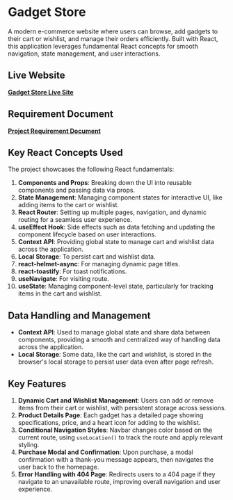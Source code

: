 # Gadget Store

A modern e-commerce website where users can browse, add gadgets to their cart or wishlist, and manage their orders efficiently. Built with React, this application leverages fundamental React concepts for smooth navigation, state management, and user interactions.

## Live Website

**[Gadget Store Live Site](https://jazzy-pika-fc7dd7.netlify.app/)**

## Requirement Document

**[Project Requirement Document](https://docs.google.com/document/d/1ALk5yU9mEePWDHmnYT2AS1o-c789xdsXIai-XP-R788/edit?addon_store&tab=t.0)**

##  Key React Concepts Used

The project showcases the following React fundamentals:

1. **Components and Props**: Breaking down the UI into reusable components and passing data via props.
2. **State Management**: Managing component states for interactive UI, like adding items to the cart or wishlist.
3. **React Router**: Setting up multiple pages, navigation, and dynamic routing for a seamless user experience.
4. **useEffect Hook**: Side effects such as data fetching and updating the component lifecycle based on user interactions.
5. **Context API**: Providing global state to manage cart and wishlist data across the application.
6. **Local Storage**: To persist cart and wishlist data.
7. **react-helmet-async**: For managing dynamic page titles.
8. **react-toastify**: For toast notifications.
9. **useNavigate**: For visiting route.
10. **useState**: Managing component-level state, particularly for tracking items in the cart and wishlist.

## Data Handling and Management

- **Context API**: Used to manage global state and share data between components, providing a smooth and centralized way of handling data across the application.
- **Local Storage**: Some data, like the cart and wishlist, is stored in the browser's local storage to persist user data even after page refresh.

##  Key Features

1. **Dynamic Cart and Wishlist Management**: Users can add or remove items from their cart or wishlist, with persistent storage across sessions.
2. **Product Details Page**: Each gadget has a detailed page showing specifications, price, and a heart icon for adding to the wishlist.
3. **Conditional Navigation Styles**: Navbar changes color based on the current route, using `useLocation()` to track the route and apply relevant styling.
4. **Purchase Modal and Confirmation**: Upon purchase, a modal confirmation with a thank-you message appears, then navigates the user back to the homepage.
5. **Error Handling with 404 Page**: Redirects users to a 404 page if they navigate to an unavailable route, improving overall navigation and user experience.



